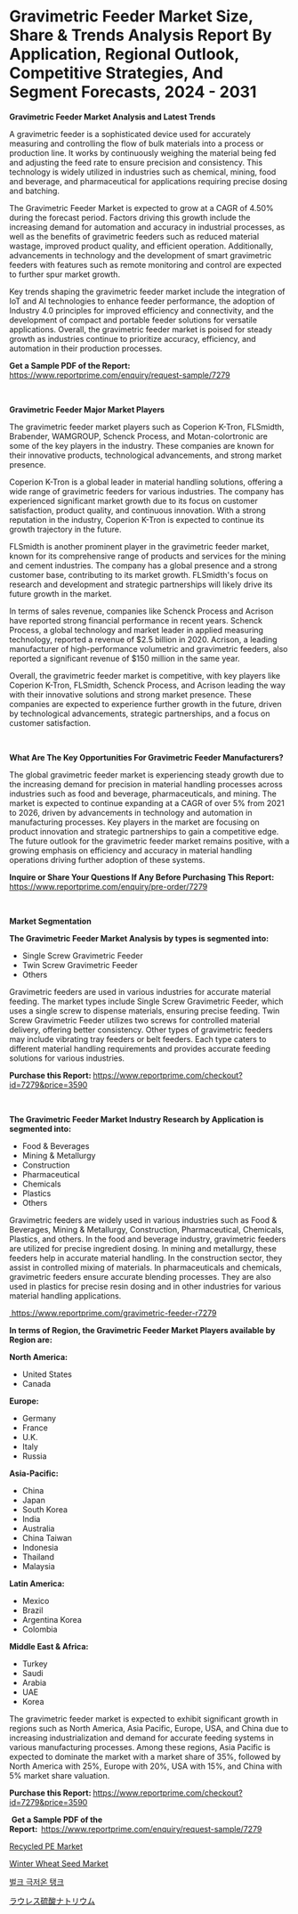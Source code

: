 <p><h1>Gravimetric Feeder Market Size, Share & Trends Analysis Report By Application, Regional Outlook, Competitive Strategies, And Segment Forecasts, 2024 - 2031</h1></p><p><strong>Gravimetric Feeder Market Analysis and Latest Trends</strong></p>
<p><p>A gravimetric feeder is a sophisticated device used for accurately measuring and controlling the flow of bulk materials into a process or production line. It works by continuously weighing the material being fed and adjusting the feed rate to ensure precision and consistency. This technology is widely utilized in industries such as chemical, mining, food and beverage, and pharmaceutical for applications requiring precise dosing and batching.</p><p>The Gravimetric Feeder Market is expected to grow at a CAGR of 4.50% during the forecast period. Factors driving this growth include the increasing demand for automation and accuracy in industrial processes, as well as the benefits of gravimetric feeders such as reduced material wastage, improved product quality, and efficient operation. Additionally, advancements in technology and the development of smart gravimetric feeders with features such as remote monitoring and control are expected to further spur market growth.</p><p>Key trends shaping the gravimetric feeder market include the integration of IoT and AI technologies to enhance feeder performance, the adoption of Industry 4.0 principles for improved efficiency and connectivity, and the development of compact and portable feeder solutions for versatile applications. Overall, the gravimetric feeder market is poised for steady growth as industries continue to prioritize accuracy, efficiency, and automation in their production processes.</p></p>
<p><strong>Get a Sample PDF of the Report:&nbsp;</strong> <a href="https://www.reportprime.com/enquiry/request-sample/7279">https://www.reportprime.com/enquiry/request-sample/7279</a></p>
<p>&nbsp;</p>
<p><strong>Gravimetric Feeder Major Market Players</strong></p>
<p><p>The gravimetric feeder market players such as Coperion K-Tron, FLSmidth, Brabender, WAMGROUP, Schenck Process, and Motan-colortronic are some of the key players in the industry. These companies are known for their innovative products, technological advancements, and strong market presence.</p><p>Coperion K-Tron is a global leader in material handling solutions, offering a wide range of gravimetric feeders for various industries. The company has experienced significant market growth due to its focus on customer satisfaction, product quality, and continuous innovation. With a strong reputation in the industry, Coperion K-Tron is expected to continue its growth trajectory in the future.</p><p>FLSmidth is another prominent player in the gravimetric feeder market, known for its comprehensive range of products and services for the mining and cement industries. The company has a global presence and a strong customer base, contributing to its market growth. FLSmidth's focus on research and development and strategic partnerships will likely drive its future growth in the market.</p><p>In terms of sales revenue, companies like Schenck Process and Acrison have reported strong financial performance in recent years. Schenck Process, a global technology and market leader in applied measuring technology, reported a revenue of $2.5 billion in 2020. Acrison, a leading manufacturer of high-performance volumetric and gravimetric feeders, also reported a significant revenue of $150 million in the same year.</p><p>Overall, the gravimetric feeder market is competitive, with key players like Coperion K-Tron, FLSmidth, Schenck Process, and Acrison leading the way with their innovative solutions and strong market presence. These companies are expected to experience further growth in the future, driven by technological advancements, strategic partnerships, and a focus on customer satisfaction.</p></p>
<p>&nbsp;</p>
<p><strong>What Are The Key Opportunities For Gravimetric Feeder Manufacturers?</strong></p>
<p><p>The global gravimetric feeder market is experiencing steady growth due to the increasing demand for precision in material handling processes across industries such as food and beverage, pharmaceuticals, and mining. The market is expected to continue expanding at a CAGR of over 5% from 2021 to 2026, driven by advancements in technology and automation in manufacturing processes. Key players in the market are focusing on product innovation and strategic partnerships to gain a competitive edge. The future outlook for the gravimetric feeder market remains positive, with a growing emphasis on efficiency and accuracy in material handling operations driving further adoption of these systems.</p></p>
<p><strong>Inquire or Share Your Questions If Any Before Purchasing This Report:</strong> <a href="https://www.reportprime.com/enquiry/pre-order/7279">https://www.reportprime.com/enquiry/pre-order/7279</a></p>
<p>&nbsp;</p>
<p><strong>Market Segmentation</strong></p>
<p><strong>The Gravimetric Feeder Market Analysis by types is segmented into:</strong></p>
<p><ul><li>Single Screw Gravimetric Feeder</li><li>Twin Screw Gravimetric Feeder</li><li>Others</li></ul></p>
<p><p>Gravimetric feeders are used in various industries for accurate material feeding. The market types include Single Screw Gravimetric Feeder, which uses a single screw to dispense materials, ensuring precise feeding. Twin Screw Gravimetric Feeder utilizes two screws for controlled material delivery, offering better consistency. Other types of gravimetric feeders may include vibrating tray feeders or belt feeders. Each type caters to different material handling requirements and provides accurate feeding solutions for various industries.</p></p>
<p><strong>Purchase this Report:&nbsp;</strong><a href="https://www.reportprime.com/checkout?id=7279&price=3590">https://www.reportprime.com/checkout?id=7279&price=3590</a></p>
<p>&nbsp;</p>
<p><strong>The Gravimetric Feeder Market Industry Research by Application is segmented into:</strong></p>
<p><ul><li>Food & Beverages</li><li>Mining & Metallurgy</li><li>Construction</li><li>Pharmaceutical</li><li>Chemicals</li><li>Plastics</li><li>Others</li></ul></p>
<p><p>Gravimetric feeders are widely used in various industries such as Food & Beverages, Mining & Metallurgy, Construction, Pharmaceutical, Chemicals, Plastics, and others. In the food and beverage industry, gravimetric feeders are utilized for precise ingredient dosing. In mining and metallurgy, these feeders help in accurate material handling. In the construction sector, they assist in controlled mixing of materials. In pharmaceuticals and chemicals, gravimetric feeders ensure accurate blending processes. They are also used in plastics for precise resin dosing and in other industries for various material handling applications.</p></p>
<p><a href="https://www.reportprime.com/gravimetric-feeder-r7279">&nbsp;https://www.reportprime.com/gravimetric-feeder-r7279</a></p>
<p><strong>In terms of Region, the Gravimetric Feeder Market Players available by Region are:</strong></p>
<p>
    <p> <strong> North America: </strong>
        <ul>
            <li>United States</li>
            <li>Canada</li>
        </ul>
        </p> 
    <p> <strong> Europe: </strong>
        <ul>
            <li>Germany</li>
            <li>France</li>
            <li>U.K.</li>
            <li>Italy</li>
            <li>Russia</li>
        </ul>
        </p> 
    <p> <strong> Asia-Pacific: </strong>
        <ul>
            <li>China</li>
            <li>Japan</li>
            <li>South Korea</li>
            <li>India</li>
            <li>Australia</li>
            <li>China Taiwan</li>
            <li>Indonesia</li>
            <li>Thailand</li>
            <li>Malaysia</li>
        </ul>
        </p> 
    <p> <strong> Latin America: </strong>
        <ul>
            <li>Mexico</li>
            <li>Brazil</li>
            <li>Argentina Korea</li>
            <li>Colombia</li>
        </ul>
        </p> 
    <p> <strong> Middle East & Africa: </strong>
        <ul>
            <li>Turkey</li>
            <li>Saudi</li>
            <li>Arabia</li>
            <li>UAE</li>
            <li>Korea</li>
        </ul>
    </p>
    </p>
<p><p>The gravimetric feeder market is expected to exhibit significant growth in regions such as North America, Asia Pacific, Europe, USA, and China due to increasing industrialization and demand for accurate feeding systems in various manufacturing processes. Among these regions, Asia Pacific is expected to dominate the market with a market share of 35%, followed by North America with 25%, Europe with 20%, USA with 15%, and China with 5% market share valuation.</p></p>
<p><strong>Purchase this Report: </strong><a href="https://www.reportprime.com/checkout?id=7279&price=3590">https://www.reportprime.com/checkout?id=7279&price=3590</a></p>
<p>&nbsp;<strong>Get a Sample PDF of the Report:&nbsp;&nbsp;</strong><a href="https://www.reportprime.com/enquiry/request-sample/7279">https://www.reportprime.com/enquiry/request-sample/7279</a></p>
<p><strong></strong></p>
<p><p><a href="https://www.linkedin.com/pulse/recycled-pe-market-size-trends-growth-outlook-forecasted-qrguc?trackingId=crHdXgKC1fCt1JyYmpZO8Q%3D%3D">Recycled PE Market</a></p><p><a href="https://www.linkedin.com/pulse/winter-wheat-seed-market-research-report-unlocks-analysis-financial-nyusc?trackingId=rB3oMBwbqn%2BX6GFIR3gb8Q%3D%3D">Winter Wheat Seed Market</a></p><p><a href="https://medium.com/@jordanilliamson678678_12326/%EB%8C%80%EB%9F%89-%EC%A0%80%EC%98%A8-%ED%83%B1%ED%81%AC-%EC%8B%9C%EC%9E%A5-%EA%B7%9C%EB%AA%A8-%EB%B0%8F-%EC%8B%9C%EC%9E%A5-%EB%8F%99%ED%96%A5-%EC%A0%84%EC%B2%B4-%EC%82%B0%EC%97%85-%EA%B0%9C%EC%9A%94-2024%EB%85%84%EB%B6%80%ED%84%B0-2031%EB%85%84-7f703138eaee">벌크 극저온 탱크</a></p><p><a href="https://medium.com/@jordymiller39/%E3%83%8A%E3%83%88%E3%83%AA%E3%82%A6%E3%83%A0%E3%83%A9%E3%82%A6%E3%83%AC%E3%82%B9%E7%A1%AB%E9%85%B8%E5%A1%A9%E5%B8%82%E5%A0%B4%E5%88%86%E6%9E%90-%E3%81%9D%E3%81%AEcagr-%E5%B8%82%E5%A0%B4%E3%82%BB%E3%82%B0%E3%83%A1%E3%83%B3%E3%83%86%E3%83%BC%E3%82%B7%E3%83%A7%E3%83%B3-%E3%81%8A%E3%82%88%E3%81%B3%E3%82%B0%E3%83%AD%E3%83%BC%E3%83%90%E3%83%AB%E6%A5%AD%E7%95%8C%E6%A6%82%E8%A6%81-d7db1aa8bb5c">ラウレス硫酸ナトリウム</a></p></p>